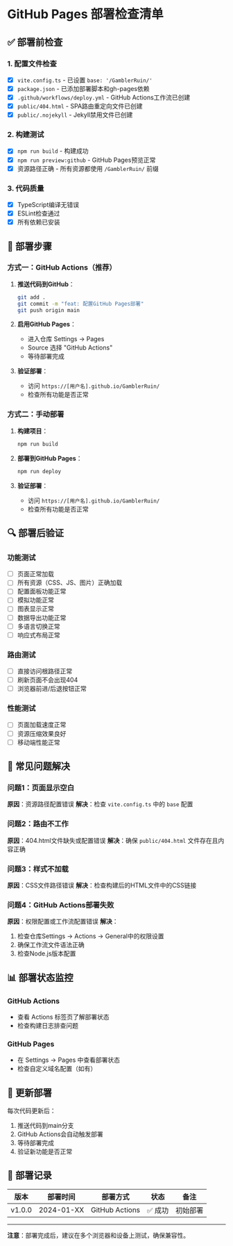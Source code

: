 # GitHub Pages 部署检查清单

## ✅ 部署前检查

### 1. 配置文件检查
- [x] `vite.config.ts` - 已设置 `base: '/GamblerRuin/'`
- [x] `package.json` - 已添加部署脚本和gh-pages依赖
- [x] `.github/workflows/deploy.yml` - GitHub Actions工作流已创建
- [x] `public/404.html` - SPA路由重定向文件已创建
- [x] `public/.nojekyll` - Jekyll禁用文件已创建

### 2. 构建测试
- [x] `npm run build` - 构建成功
- [x] `npm run preview:github` - GitHub Pages预览正常
- [x] 资源路径正确 - 所有资源都使用 `/GamblerRuin/` 前缀

### 3. 代码质量
- [x] TypeScript编译无错误
- [x] ESLint检查通过
- [x] 所有依赖已安装

## 🚀 部署步骤

### 方式一：GitHub Actions（推荐）

1. **推送代码到GitHub**：
   ```bash
   git add .
   git commit -m "feat: 配置GitHub Pages部署"
   git push origin main
   ```

2. **启用GitHub Pages**：
   - 进入仓库 Settings → Pages
   - Source 选择 "GitHub Actions"
   - 等待部署完成

3. **验证部署**：
   - 访问 `https://[用户名].github.io/GamblerRuin/`
   - 检查所有功能是否正常

### 方式二：手动部署

1. **构建项目**：
   ```bash
   npm run build
   ```

2. **部署到GitHub Pages**：
   ```bash
   npm run deploy
   ```

3. **验证部署**：
   - 访问 `https://[用户名].github.io/GamblerRuin/`
   - 检查所有功能是否正常

## 🔍 部署后验证

### 功能测试
- [ ] 页面正常加载
- [ ] 所有资源（CSS、JS、图片）正确加载
- [ ] 配置面板功能正常
- [ ] 模拟功能正常
- [ ] 图表显示正常
- [ ] 数据导出功能正常
- [ ] 多语言切换正常
- [ ] 响应式布局正常

### 路由测试
- [ ] 直接访问根路径正常
- [ ] 刷新页面不会出现404
- [ ] 浏览器前进/后退按钮正常

### 性能测试
- [ ] 页面加载速度正常
- [ ] 资源压缩效果良好
- [ ] 移动端性能正常

## 🐛 常见问题解决

### 问题1：页面显示空白
**原因**：资源路径配置错误
**解决**：检查 `vite.config.ts` 中的 `base` 配置

### 问题2：路由不工作
**原因**：404.html文件缺失或配置错误
**解决**：确保 `public/404.html` 文件存在且内容正确

### 问题3：样式不加载
**原因**：CSS文件路径错误
**解决**：检查构建后的HTML文件中的CSS链接

### 问题4：GitHub Actions部署失败
**原因**：权限配置或工作流配置错误
**解决**：
1. 检查仓库Settings → Actions → General中的权限设置
2. 确保工作流文件语法正确
3. 检查Node.js版本配置

## 📊 部署状态监控

### GitHub Actions
- 查看 Actions 标签页了解部署状态
- 检查构建日志排查问题

### GitHub Pages
- 在 Settings → Pages 中查看部署状态
- 检查自定义域名配置（如有）

## 🔄 更新部署

每次代码更新后：
1. 推送代码到main分支
2. GitHub Actions会自动触发部署
3. 等待部署完成
4. 验证新功能是否正常

## 📝 部署记录

| 版本 | 部署时间 | 部署方式 | 状态 | 备注 |
|------|----------|----------|------|------|
| v1.0.0 | 2024-01-XX | GitHub Actions | ✅ 成功 | 初始部署 |

---

**注意**：部署完成后，建议在多个浏览器和设备上测试，确保兼容性。



